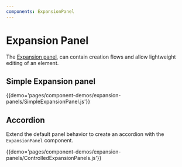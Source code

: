 ```yaml
---
components: ExpansionPanel
---
```


# Expansion Panel

The [Expansion panel](https://material.io/guidelines/components/expansion-panels.html), can contain creation flows and allow lightweight editing of an element.

## Simple Expansion panel

{{demo='pages/component-demos/expansion-panels/SimpleExpansionPanel.js'}}

## Accordion

Extend the default panel behavior to create an accordion with the `ExpansionPanel` component.

{{demo='pages/component-demos/expansion-panels/ControlledExpansionPanels.js'}}
